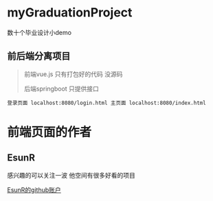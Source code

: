 # myGraduationProject
数十个毕业设计小demo

## 前后端分离项目  
> 前端vue.js  只有打包好的代码 没源码
>
> 后端springboot 只提供接口


`
登录页面 localhost:8080/login.html
主页面 localhost:8080/index.html
`

# 前端页面的作者
## EsunR 
感兴趣的可以关注一波 他空间有很多好看的项目

[EsunR的github账户](https://github.com/EsunR)
